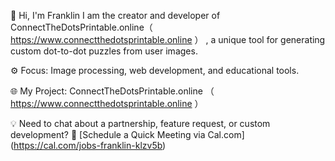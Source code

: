 👋 Hi, I'm Franklin
I am the creator and developer of ConnectTheDotsPrintable.online（ https://www.connectthedotsprintable.online ） , a unique tool for generating custom dot-to-dot puzzles from user images.

⚙️ Focus: Image processing, web development, and educational tools.

🌐 My Project: ConnectTheDotsPrintable.online （ https://www.connectthedotsprintable.online ）

💡 Need to chat about a partnership, feature request, or custom development? 📅 [Schedule a Quick Meeting via Cal.com] (https://cal.com/jobs-franklin-klzv5b)
